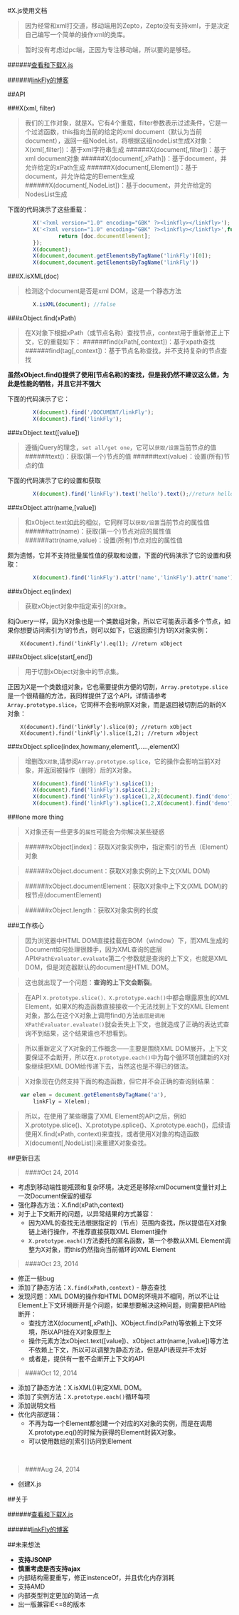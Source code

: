 ﻿

#X.js使用文档

>因为经常和xml打交道，移动端用的Zepto，Zepto没有支持xml，于是决定自己编写一个简单的操作xml的类库。

>暂时没有考虑过pc端，正因为专注移动端，所以要的是够轻。

######[查看和下载X.js][X.js]

>  

######[linkFly的博客][blog]


[X.js]:https://github.com/linkFly6/linkfly.so/blob/master/LinkFLy/LinkFly/GameLife/wapXML/X.1.0.js
[blog]:http://www.cnblogs.com/silin6/


##API
>  

###X(xml, filter)
>我们的工作对象，就是X。它有4个重载，filter参数表示过滤条件，它是一个过滤函数，this指向当前的给定的xml document（默认为当前document），返回一组NodeList，将根据这组nodeList生成X对象：
X(xml[,filter])：基于xml字符串生成
######X(document[,filter])：基于xml document对象
######X(document[,xPath])：基于document，并允许给定的xPath生成
######X(document[,Element])：基于document，并允许给定的Element生成
######X(document[,NodeList])：基于document，并允许给定的NodesList生成

下面的代码演示了这些重载：

```javascript
        X('<?xml version="1.0" encoding="GBK" ?><linkfly></linkfly>');
        X('<?xml version="1.0" encoding="GBK" ?><linkfly></linkfly>',function(doc){
                return [doc.documentElement];
        });
        X(document);
        X(document,document.getElementsByTagName('linkFly')[0]);
        X(document,document.getElementsByTagName('linkFly'))
```     


>  

###X.isXML(doc)
>检测这个document是否是xml DOM，这是一个静态方法

```javascript
        X.isXML(document); //false
```

>  

###xObject.find(xPath)
>在X对象下根据xPath（或节点名称）查找节点，context用于重新修正上下文，它的重载如下：
######find(xPath[,context])：基于xpath查找
######find(tag[,context])：基于节点名称查找，并不支持复杂的节点查找

__虽然xObject.find()提供了使用[节点名称]的查找，但是我仍然不建议这么做，为此是性能的牺牲，并且它并不强大__

下面的代码演示了它：

```javascript
        X(document).find('/DOCUMENT/linkFly');
        X(document).find('linkFly');
```

###xObject.text([value])
>遵循jQuery的理念，`set all/get one`，它可以`获取/设置`当前节点的值
######text()：获取(第一个)节点的值
######text(value)：设置(所有)节点的值

下面的代码演示了它的设置和获取

```javascript
        X(document).find('linkFly').text('hello').text();//return hello
```


###xObject.attr(name,[value])
>和xObject.text如此的相似，它同样可以`获取/设置`当前节点的属性值
######attr(name)：获取(第一个)节点对应的属性值
######attr(name,value)：设置(所有)节点对应的属性值

颇为遗憾，它并不支持批量属性值的获取和设置，下面的代码演示了它的设置和获取：

```javascript
        X(document).find('linkFly').attr('name','linkFly').attr('name');//return linkFly
```

###xObject.eq(index)
>获取xObject对象中指定索引的`X对象`。

和jQuery一样，因为X对象也是一个类数组对象，所以它可能表示着多个节点，如果你想要访问索引为1的节点，则可以如下，它返回索引为1的X对象实例：


        X(document).find('linkFly').eq(1); //return xObject

###xObject.slice(start[,end])
>用于切割xObject对象中的节点集。

正因为X是一个类数组对象，它也需要提供方便的切割，`Array.prototype.slice`是一个很精髓的方法，我同样提供了这个API，详情请参考`Array.prototype.slice`，它同样不会影响原X对象，而是返回被切割后的新的X对象：


        X(document).find('linkFly').slice(0); //return xObject
        X(document).find('linkFly').slice(1,2); //return xObject
        


###xObject.splice(index,howmany,element1,.....,elementX)
>增删改`X对象`,请参阅`Array.prototype.splice`，它的操作会影响当前X对象，并返回被操作（删除）后的X对象。

```javascript
        X(document).find('linkFly').splice(1); 
        X(document).find('linkFly').splice(1,2); 
        X(document).find('linkFly').splice(1,2,X(document).find('demo')); 
        X(document).find('linkFly').splice(1,2,X(document).find('demo')[0],X(document).find('demo')[1]); 
```


###one more thing
>X对象还有一些更多的`属性`可能会为你解决某些疑惑

>######xObject[index]：获取X对象实例中，指定索引的节点（Element）对象

>######xObject.document：获取X对象实例的上下文(XML DOM)

>######xObject.documentElement：获取X对象中上下文(XML DOM)的根节点(documentElement)

>######xObject.length：获取X对象实例的长度

###工作核心
>因为浏览器中HTML DOM直接挂载在BOM（window）下，而XML生成的Document如何处理很棘手，因为XML查询的底层API`XPathEvaluator.evaluate`第二个参数就是查询的上下文，也就是XML DOM，但是浏览器默认的document是HTML DOM。

>这也就出现了一个问题：__查询的上下文会断裂__。

>在API `X.prototype.slice()、X.prototype.each()`中都会曝露原生的XML Element，如果X的构造函数直接接收一个无法找到上下文的XML Element对象，那么在这个X对象上调用find()方法`底层是调用XPathEvaluator.evaluate()`就会丢失上下文，也就造成了正确的表达式查询不到结果，这个结果谁也不想看到。

>所以重新定义了X对象的工作概念——主要是围绕XML DOM展开，上下文要保证不会断开，所以在`X.prototype.each()`中为每个循环项创建新的X对象继续把XML DOM给传递下去，当然这也是不得已的做法。

>X对象现在仍然支持下面的构造函数，但它并不会正确的查询到结果：
```javascript
    var elem = document.getElementsByTagName('a'),
        linkFly = X(elem);
```

>所以，在使用了某些曝露了XML Element的API之后，例如X.prototype.slice()、X.prototype.splice()、X.prototype.each()，后续请使用X.find(xPath, context)来查找，或者使用X对象的构造函数X(document[,NodeList])来重建X对象查找。

##更新日志

>####Oct 24, 2014
* 考虑到移动端性能瓶颈和复杂环境，决定还是移除xmlDocument变量针对上一次Document保留的缓存
* 强化静态方法：X.find(xPath,context)
* 对于上下文断开的问题，以异常结果的方式兼容：
    * 因为XML的查找无法根据指定的（节点）范围内查找，所以提倡在X对象链上进行操作，不推荐直接获取XML Element操作
	* `X.prototype.each()`方法委托的匿名函数，第一个参数从XML Element调整为X对象，而this仍然指向当前循环的XML Element


>####Oct 23, 2014
* 修正一些bug
* 添加了静态方法：`X.find(xPath,context)` - 静态查找
* 发现问题：XML DOM的操作和HTML DOM的环境并不相同，所以不让让Element上下文环境断开是个问题，如果想要解决这种问题，则需要把API给断开：
	* 查找方法X(document[,xPath])、XObject.find(xPath)等依赖上下文环境，所以API挂在X对象原型上
	* 操作元素方法xObject.text([value])、xObject.attr(name,[value])等方法不依赖上下文，所以可以调整为静态方法，但是API表现并不太好
	* 或者是，提供有一套不会断开上下文的API


>####Oct 12, 2014
* 添加了静态方法：X.isXML()判定XML DOM。
* 添加了实例方法：`X.prototype.each()`循环每项
* 添加说明文档
* 优化内部逻辑：
    * 不再为每一个Element都创建一个对应的X对象的实例，而是在调用X.prototype.eq()的时候为获得的Element封装X对象。
    * 可以使用数组的[索引]访问到Element


&nbsp;
>####Aug 24, 2014
* 创建X.js


##关于


######[查看和下载X.js][X.js]

>  

######[linkFly的博客][blog]

##未来想法
* __支持JSONP__
* __慎重考虑是否支持ajax__
* 内部结构需要重写，修正instenceOf，并且优化内存消耗
* 支持AMD
* 内部类型判定更加的简洁一点
* 出一版兼容IE<=8的版本

